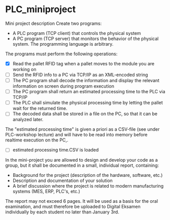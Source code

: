 # PLC_miniproject
Mini project description
Create two programs:

* A PLC program (TCP client) that controls the physical system
* A PC program (TCP server) that monitors the behavior of the physical system. The programming language is arbitrary.

The programs must perform the following operations:

- [x] Read the pallet RFID tag when a pallet moves to the module you are working on
- [ ] Send the RFID info to a PC via TCP/IP as an XML-encoded string
- [ ] The PC program shall decode the information and display the relevant information on screen during program execution
- [ ] The PC program shall return an estimated processing time to the PLC via TCP/IP
- [ ] The PLC shall simulate the physical processing time by letting the pallet wait for the returned time.
- [ ] The decoded data shall be stored in a file on the PC, so that it can be analyzed later.

The "estimated processing time" is given a priori as a CSV-file (see under PLC-workshop lecture) and will have to be read into memory before realtime execution on the PC,.
- [ ] estimated processing time.CSV is loaded

In the mini-project you are allowed to design and develop your code as a group, but it shall be documented in a small, individual report, containing:

* Background for the project (description of the hardware, software, etc.)
* Description and documentation of your solution
* A brief discussion where the project is related to modern manufacturing systems (MES, ERP, PLC's, etc.)

The report may not exceed 6 pages. It will be used as a basis for the oral examination, and must therefore be uploaded to Digital Eksamen individually by each student no later than January 3rd. 

